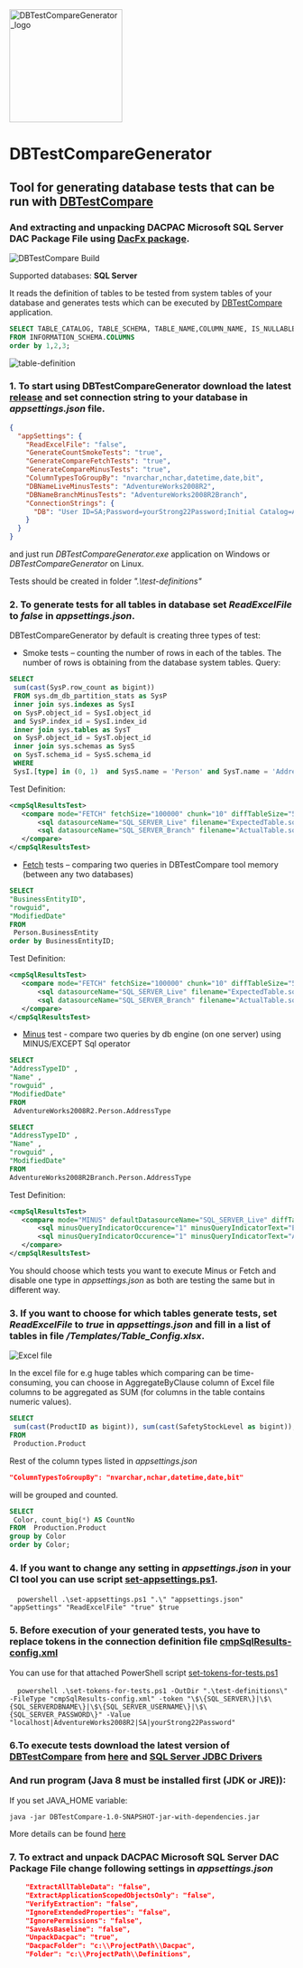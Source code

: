 <img src="DBTestCompareGenerator/images/DBTestCompareGenerator_logo.png" alt="DBTestCompareGenerator_logo" width="200">

# DBTestCompareGenerator

## Tool for generating database tests that can be run with **[DBTestCompare](https://github.com/Accenture/DBTestCompare)**
### And extracting and unpacking DACPAC **Microsoft SQL Server DAC Package File** using [DacFx package](https://github.com/microsoft/DacFx).

![DBTestCompare Build](https://github.com/Accenture/DBTestCompareGenerator/actions/workflows/github-actions.yml/badge.svg)

Supported databases: **SQL Server**

It reads the definition of tables to be tested from system tables of your database and generates tests which can be executed by [DBTestCompare](https://github.com/Accenture/DBTestCompare/wiki/Getting-started) application. 

```sql
SELECT TABLE_CATALOG, TABLE_SCHEMA, TABLE_NAME,COLUMN_NAME, IS_NULLABLE, DATA_TYPE 
FROM INFORMATION_SCHEMA.COLUMNS  
order by 1,2,3;
```
![table-definition](https://github.com/Accenture/DBTestCompareGenerator/blob/master/DBTestCompareGenerator/images/table-definition.png)

### 1. To start using **DBTestCompareGenerator** download the latest [release](https://github.com/Accenture/DBTestCompareGenerator/releases) and set connection string to your database in *appsettings.json* file.

```json
{
  "appSettings": {
    "ReadExcelFile": "false",
    "GenerateCountSmokeTests": "true",
    "GenerateCompareFetchTests": "true",
    "GenerateCompareMinusTests": "true",
    "ColumnTypesToGroupBy": "nvarchar,nchar,datetime,date,bit",
    "DBNameLiveMinusTests": "AdventureWorks2008R2",
    "DBNameBranchMinusTests": "AdventureWorks2008R2Branch",
    "ConnectionStrings": {
      "DB": "User ID=SA;Password=yourStrong22Password;Initial Catalog=AdventureWorks2008R2;Data Source=localhost;"
    }
  }
}
```
and just run *DBTestCompareGenerator.exe* application on Windows or *DBTestCompareGenerator* on Linux.

Tests should be created in folder *".\test-definitions\"*

### 2. To generate tests for **all tables** in database set *ReadExcelFile* to *false* in *appsettings.json*.

DBTestCompareGenerator by default is creating three types of test:
-	Smoke tests – counting the number of rows in each of the tables. The number of rows is obtaining from the database system tables. 
Query:
```sql
SELECT 
 sum(cast(SysP.row_count as bigint)) 
 FROM sys.dm_db_partition_stats as SysP 
 inner join sys.indexes as SysI 
 on SysP.object_id = SysI.object_id 
 and SysP.index_id = SysI.index_id 
 inner join sys.tables as SysT 
 on SysP.object_id = SysT.object_id 
 inner join sys.schemas as SysS 
 on SysT.schema_id = SysS.schema_id 
 WHERE 
 SysI.[type] in (0, 1)  and SysS.name = 'Person' and SysT.name = 'Address'; 
 ```
 Test Definition:
 ```xml
 <cmpSqlResultsTest>
    <compare mode="FETCH" fetchSize="100000" chunk="10" diffTableSize="5" fileOutputOn="false" delta="0.00001">
        <sql datasourceName="SQL_SERVER_Live" filename="ExpectedTable.sql" />
        <sql datasourceName="SQL_SERVER_Branch" filename="ActualTable.sql" />
    </compare>
</cmpSqlResultsTest>
 ``` 
-	[Fetch](https://github.com/Accenture/DBTestCompare/wiki/Fetch) tests – comparing two queries in DBTestCompare tool memory (between any two databases)
```sql
SELECT 
"BusinessEntityID", 
"rowguid", 
"ModifiedDate" 
FROM 
 Person.BusinessEntity 
order by BusinessEntityID; 
 ```
 Test Definition:
 ```xml
 <cmpSqlResultsTest>
    <compare mode="FETCH" fetchSize="100000" chunk="10" diffTableSize="5" fileOutputOn="false" delta="0.00001">
        <sql datasourceName="SQL_SERVER_Live" filename="ExpectedTable.sql" />
        <sql datasourceName="SQL_SERVER_Branch" filename="ActualTable.sql" />
    </compare>
</cmpSqlResultsTest>
 ``` 
-	[Minus](https://github.com/Accenture/DBTestCompare/wiki/Minus) test - compare two queries by db engine (on one server) using MINUS/EXCEPT Sql operator
```sql
SELECT 
"AddressTypeID" , 
"Name" , 
"rowguid" , 
"ModifiedDate" 
FROM 
 AdventureWorks2008R2.Person.AddressType 
 ```
 ```sql
SELECT 
"AddressTypeID" , 
"Name" , 
"rowguid" , 
"ModifiedDate" 
FROM 
 AdventureWorks2008R2Branch.Person.AddressType 
 ```
 Test Definition:
 ```xml
<cmpSqlResultsTest>
    <compare mode="MINUS" defaultDatasourceName="SQL_SERVER_Live" diffTableSize="50" fileOutputOn="false" minusQueryIndicatorOn="true">
        <sql minusQueryIndicatorOccurence="1" minusQueryIndicatorText="Expected" filename="ExpectedTable.sql" />
        <sql minusQueryIndicatorOccurence="1" minusQueryIndicatorText="Actual" filename="ActualTable.sql" />
    </compare>
</cmpSqlResultsTest>
 ``` 
 
You should choose which tests you want to execute Minus or Fetch and disable one type in *appsettings.json*  as both are testing the same but in different way.
 
### 3. If you want to choose for which tables generate tests, set *ReadExcelFile* to *true* in *appsettings.json* and fill in a list of tables in file */Templates/Table_Config.xlsx*.

![Excel file](https://github.com/Accenture/DBTestCompareGenerator/blob/master/DBTestCompareGenerator/images/Excel.png)

In the excel file for e.g huge tables which comparing can be time-consuming, you can choose in AggregateByClause column of Excel file columns to be aggregated as SUM (for columns in the table contains numeric values). 

```sql
SELECT 
 sum(cast(ProductID as bigint)), sum(cast(SafetyStockLevel as bigint)), sum(cast(ReorderPoint as bigint)), sum(cast(StandardCost as money)), sum(cast(ListPrice as money)), sum(cast(Weight as decimal)), sum(cast(DaysToManufacture as bigint)), sum(cast(ProductSubcategoryID as bigint)), sum(cast(ProductModelID as bigint))
FROM 
 Production.Product
```
Rest of the column types listed in *appsettings.json* 
```json
"ColumnTypesToGroupBy": "nvarchar,nchar,datetime,date,bit"
```
will be grouped and counted.
```sql
SELECT 
 Color, count_big(*) AS CountNo 
FROM  Production.Product
group by Color
order by Color;
```

### 4. If you want to change any setting in *appsettings.json* in your CI tool you can use script [set-appsettings.ps1](https://github.com/Accenture/DBTestCompareGenerator/blob/master/DBTestCompareGenerator/set-appsettings.ps1).

 ```powershell
 .\set-appsettings.ps1 ".\" "appsettings.json" "appSettings" "ReadExcelFile" "true" $true
 ```

### 5. Before execution of your generated tests, you have to replace tokens in the connection definition file [cmpSqlResults-config.xml](https://github.com/Accenture/DBTestCompareGenerator/blob/master/DBTestCompareGenerator/Templates/cmpSqlResults-config.xml)

You can use for that attached PowerShell script [set-tokens-for-tests.ps1](https://github.com/Accenture/DBTestCompareGenerator/blob/master/DBTestCompareGenerator/set-tokens-for-tests.ps1)

 ```powershell
.\set-tokens-for-tests.ps1 -OutDir ".\test-definitions\" -FileType "cmpSqlResults-config.xml" -token "\$\{SQL_SERVER\}|\$\{SQL_SERVERDBNAME\}|\$\{SQL_SERVER_USERNAME\}|\$\{SQL_SERVER_PASSWORD\}" -Value "localhost|AdventureWorks2008R2|SA|yourStrong22Password"
 ```
 
### 6.To execute tests download the latest version of [DBTestCompare](https://github.com/Accenture/DBTestCompare) from [here](https://github.com/Accenture/DBTestCompare/releases) and [SQL Server JDBC Drivers](https://github.com/Accenture/DBTestCompare/wiki/Deploying-licensed-jdbc-drivers-(not-open-source)) 

### And run program (Java 8 must be installed first (JDK or JRE)):
If you set JAVA_HOME variable:
```
java -jar DBTestCompare-1.0-SNAPSHOT-jar-with-dependencies.jar
```
More details can be found [here](https://github.com/Accenture/DBTestCompare/wiki/Getting-started)

### 7. To extract and unpack DACPAC **Microsoft SQL Server DAC Package File** change following settings in *appsettings.json* 

```json
    "ExtractAllTableData": "false",
    "ExtractApplicationScopedObjectsOnly": "false",
    "VerifyExtraction": "false",
    "IgnoreExtendedProperties": "false",
    "IgnorePermissions": "false",
    "SaveAsBaseline": "false",
    "UnpackDacpac": "true",
    "DacpacFolder": "c:\\ProjectPath\\Dacpac",
    "Folder": "c:\\ProjectPath\\Definitions",
```
